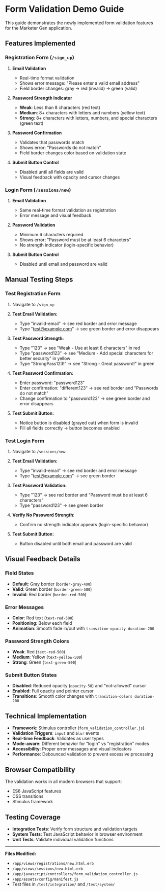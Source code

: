 # Form Validation Demo Guide

This guide demonstrates the newly implemented form validation features for the Marketer Gen application.

## Features Implemented

### Registration Form (`/sign_up`)

1. **Email Validation**
   - Real-time format validation
   - Shows error message: "Please enter a valid email address"
   - Field border changes: gray → red (invalid) → green (valid)

2. **Password Strength Indicator**
   - **Weak**: Less than 8 characters (red text)
   - **Medium**: 8+ characters with letters and numbers (yellow text)
   - **Strong**: 8+ characters with letters, numbers, and special characters (green text)

3. **Password Confirmation**
   - Validates that passwords match
   - Shows error: "Passwords do not match"
   - Field border changes color based on validation state

4. **Submit Button Control**
   - Disabled until all fields are valid
   - Visual feedback with opacity and cursor changes

### Login Form (`/sessions/new`)

1. **Email Validation**
   - Same real-time format validation as registration
   - Error message and visual feedback

2. **Password Validation**
   - Minimum 6 characters required
   - Shows error: "Password must be at least 6 characters"
   - No strength indicator (login-specific behavior)

3. **Submit Button Control**
   - Disabled until email and password are valid

## Manual Testing Steps

### Test Registration Form

1. Navigate to `/sign_up`
2. **Test Email Validation:**
   - Type "invalid-email" → see red border and error message
   - Type "test@example.com" → see green border and error disappears

3. **Test Password Strength:**
   - Type "123" → see "Weak - Use at least 8 characters" in red
   - Type "password123" → see "Medium - Add special characters for better security" in yellow
   - Type "StrongPass123!" → see "Strong - Great password!" in green

4. **Test Password Confirmation:**
   - Enter password: "password123"
   - Enter confirmation: "different123" → see red border and "Passwords do not match"
   - Change confirmation to "password123" → see green border and error disappears

5. **Test Submit Button:**
   - Notice button is disabled (grayed out) when form is invalid
   - Fill all fields correctly → button becomes enabled

### Test Login Form

1. Navigate to `/sessions/new`
2. **Test Email Validation:**
   - Type "invalid-email" → see red border and error message
   - Type "test@example.com" → see green border

3. **Test Password Validation:**
   - Type "123" → see red border and "Password must be at least 6 characters"
   - Type "password123" → see green border

4. **Verify No Password Strength:**
   - Confirm no strength indicator appears (login-specific behavior)

5. **Test Submit Button:**
   - Button disabled until both email and password are valid

## Visual Feedback Details

### Field States
- **Default**: Gray border (`border-gray-400`)
- **Valid**: Green border (`border-green-500`)
- **Invalid**: Red border (`border-red-500`)

### Error Messages
- **Color**: Red text (`text-red-500`)
- **Positioning**: Below each field
- **Animation**: Smooth fade in/out with `transition-opacity duration-200`

### Password Strength Colors
- **Weak**: Red (`text-red-500`)
- **Medium**: Yellow (`text-yellow-500`)
- **Strong**: Green (`text-green-500`)

### Submit Button States
- **Disabled**: Reduced opacity (`opacity-50`) and "not-allowed" cursor
- **Enabled**: Full opacity and pointer cursor
- **Transitions**: Smooth color changes with `transition-colors duration-200`

## Technical Implementation

- **Framework**: Stimulus controller (`form_validation_controller.js`)
- **Validation Triggers**: `input` and `blur` events
- **Real-time Feedback**: Validates as user types
- **Mode-aware**: Different behavior for "login" vs "registration" modes
- **Accessibility**: Proper error messages and visual indicators
- **Performance**: Debounced validation to prevent excessive processing

## Browser Compatibility

The validation works in all modern browsers that support:
- ES6 JavaScript features
- CSS transitions
- Stimulus framework

## Testing Coverage

- **Integration Tests**: Verify form structure and validation targets
- **System Tests**: Test JavaScript behavior in browser environment
- **Unit Tests**: Validate individual validation functions

---

**Files Modified:**
- `/app/views/registrations/new.html.erb`
- `/app/views/sessions/new.html.erb`
- `/app/javascript/controllers/form_validation_controller.js`
- `/app/assets/config/manifest.js`
- Test files in `/test/integration/` and `/test/system/`